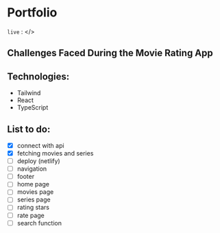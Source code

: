 # Portfolio

`live` : </>

## Challenges Faced During the Movie Rating App

## Technologies:

- Tailwind
- React
- TypeScript

## List to do:

- [x] connect with api
- [x] fetching movies and series
- [ ] deploy (netlify)
- [ ] navigation
- [ ] footer
- [ ] home page
- [ ] movies page
- [ ] series page
- [ ] rating stars
- [ ] rate page
- [ ] search function
